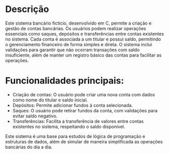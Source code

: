 # Descrição 
Este sistema bancário fictício, desenvolvido em C, permite a criação e gestão de contas bancárias. Os usuários podem realizar operações essenciais como saques, depósitos e transferências entre contas existentes no sistema. Cada conta é associada a um titular e possui saldo, permitindo o gerenciamento financeiro de forma simples e direta. O sistema inclui validações para garantir que não ocorram transações com saldo insuficiente, além de manter um registro básico das contas para facilitar as operações.

# Funcionalidades principais:
- Criação de contas: O usuário pode criar uma nova conta com dados como nome do titular e saldo inicial.
- Depósitos: Permite adicionar fundos à conta selecionada.
- Saques: O usuário pode retirar fundos da conta, com validações para evitar saldo negativo.
- Transferências: Facilita a transferência de valores entre contas existentes no sistema, respeitando o saldo disponível.

Este sistema é uma base para estudos de lógica de programação e estruturas de dados, além de simular de maneira simplificada as operações bancárias do dia a dia.
